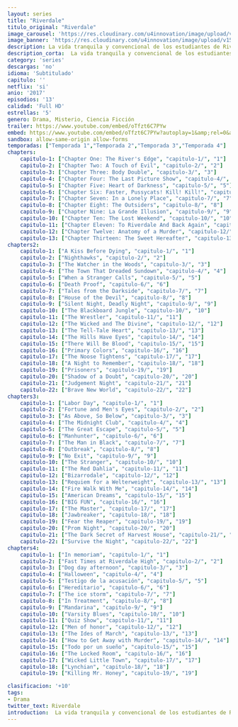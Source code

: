 ```yaml
---
layout: series
title: "Riverdale"
titulo_original: "Riverdale"
image_carousel: 'https://res.cloudinary.com/u4innovation/image/upload/v1565152605/reverdale1-poster-min_z8sbko.jpg'
image_banner: 'https://res.cloudinary.com/u4innovation/image/upload/v1565152608/maxresdefault-min_vy9nnj.jpg'
description: La vida tranquila y convencional de los estudiantes de Riverdale da un giro cuando el alumno más popular del instituto aparece asesinado. Riverdale es una serie juvenil con toques de thriller, basada en los míticos personajes de los cómics de Archie, creados en el año 1968, pero con un giro más oscuro y nada inocente. Los cómics ya tuvieron una adaptación televisiva en dibujos animados, "Archie y sus amigos". Los personajes forman parte del imaginario colectivo de una generación y dieron lugar a numerosas entregas basadas en los personajes de Archie, Betty, Reggie, Jughead y Veronica. El estreno de la serie coincide con el 75º aniversario del nacimiento de los cómics.
description_corta:  La vida tranquila y convencional de los estudiantes de Riverdale da un giro cuando el alumno más popular del instituto aparece asesinado. Riverdale es una serie juvenil con toques de thriller, basada en los míticos personajes de los cómics de Archie, creados en el año 1968, pero con...
category: 'series'
descargas: 'no'
idioma: 'Subtitulado'
capitulo: ''
netflix: 'si'
anio: '2017'
episodios: '13'
calidad: 'Full HD'
estrellas: '5'
genero: Drama, Misterio, Ciencia Ficción
trailer: https://www.youtube.com/embed/oTfzt6C7PYw
embed: https://www.youtube.com/embed/oTfzt6C7PYw?autoplay=1&amp;rel=0&amp;hd=1&border=0&wmode=opaque&enablejsapi=1&modestbranding=1&controls=1&showinfo=0
sandbox: allow-same-origin allow-forms 
temporadas: ["Temporada 1","Temporada 2","Temporada 3","Temporada 4"]
chapters:
    capitulo-1: ["Chapter One: The River's Edge", "capitulo-1/", "1"]
    capitulo-2: ["Chapter Two: A Touch of Evil", "capitulo-2/", "2"]
    capitulo-3: ["Chapter Three: Body Double", "capitulo-3/", "3"]
    capitulo-4: ["Chapter Four: The Last Picture Show", "capitulo-4/", "4"]
    capitulo-5: ["Chapter Five: Heart of Darkness", "capitulo-5/", "5"]
    capitulo-6: ["Chapter Six: Faster, Pussycats! Kill! Kill!", "capitulo-6/", "6"]
    capitulo-7: ["Chapter Seven: In a Lonely Place", "capitulo-7/", "7"]
    capitulo-8: ["Chapter Eight: The Outsiders", "capitulo-8/", "8"]
    capitulo-9: ["Chapter Nine: La Grande Illusion", "capitulo-9/", "9"]
    capitulo-10: ["Chapter Ten: The Lost Weekend", "capitulo-10/", "10"]
    capitulo-11: ["Chapter Eleven: To Riverdale And Back Again", "capitulo-11/", "11"]
    capitulo-12: ["Chapter Twelve: Anatomy of a Murder", "capitulo-12/", "12"]
    capitulo-13: ["Chapter Thirteen: The Sweet Hereafter", "capitulo-13/", "13"]
chapters2:
    capitulo-1: ["A Kiss Before Dying", "capitulo-1/", "1"]
    capitulo-2: ["Nighthawks", "capitulo-2/", "2"]
    capitulo-3: ["The Watcher in the Woods", "capitulo-3/", "3"]
    capitulo-4: ["The Town That Dreaded Sundown", "capitulo-4/", "4"]
    capitulo-5: ["When a Stranger Calls", "capitulo-5/", "5"]
    capitulo-6: ["Death Proof", "capitulo-6/", "6"]
    capitulo-7: ["Tales from the Darkside", "capitulo-7/", "7"]
    capitulo-8: ["House of the Devil", "capitulo-8/", "8"]
    capitulo-9: ["Silent Night, Deadly Night", "capitulo-9/", "9"]
    capitulo-10: ["The Blackboard Jungle", "capitulo-10/", "10"]
    capitulo-11: ["The Wrestler", "capitulo-11/", "11"]
    capitulo-12: ["The Wicked and The Divine", "capitulo-12/", "12"]
    capitulo-13: ["The Tell-Tale Heart", "capitulo-13/", "13"]
    capitulo-14: ["The Hills Have Eyes", "capitulo-14/", "14"]
    capitulo-15: ["There Will Be Blood", "capitulo-15/", "15"]
    capitulo-16: ["Primary Colors", "capitulo-16/", "16"]
    capitulo-17: ["The Noose Tightens", "capitulo-17/", "17"]
    capitulo-18: ["A Night to Remember", "capitulo-18/", "18"]
    capitulo-19: ["Prisoners", "capitulo-19/", "19"]
    capitulo-20: ["Shadow of a Doubt", "capitulo-20/", "20"]
    capitulo-21: ["Judgement Night", "capitulo-21/", "21"]
    capitulo-22: ["Brave New World", "capitulo-22/", "22"]
chapters3:
    capitulo-1: ["Labor Day", "capitulo-1/", "1"]
    capitulo-2: ["Fortune and Men's Eyes", "capitulo-2/", "2"]
    capitulo-3: ["As Above, So Below", "capitulo-3/", "3"]
    capitulo-4: ["The Midnight Club", "capitulo-4/", "4"]
    capitulo-5: ["The Great Escape", "capitulo-5/", "5"]
    capitulo-6: ["Manhunter", "capitulo-6/", "6"]
    capitulo-7: ["The Man in Black", "capitulo-7/", "7"]
    capitulo-8: ["Outbreak", "capitulo-8/", "8"]
    capitulo-9: ["No Exit", "capitulo-9/", "9"]
    capitulo-10: ["The Stranger", "capitulo-10/", "10"]
    capitulo-11: ["The Red Dahlia", "capitulo-11/", "11"]
    capitulo-12: ["Bizarrodale", "capitulo-12/", "12"]
    capitulo-13: ["Requiem for a Welterweight", "capitulo-13/", "13"]
    capitulo-14: ["Fire Walk With Me", "capitulo-14/", "14"]
    capitulo-15: ["American Dreams", "capitulo-15/", "15"]
    capitulo-16: ["BIG FUN", "capitulo-16/", "16"]
    capitulo-17: ["The Master", "capitulo-17/", "17"]
    capitulo-18: ["Jawbreaker", "capitulo-18/", "18"]
    capitulo-19: ["Fear the Reaper", "capitulo-19/", "19"]
    capitulo-20: ["Prom Night", "capitulo-20/", "20"]
    capitulo-21: ["The Dark Secret of Harvest House", "capitulo-21/", "21"]
    capitulo-22: ["Survive the Night", "capitulo-22/", "22"]
chapters4:
    capitulo-1: ["In memoriam", "capitulo-1/", "1"]
    capitulo-2: ["Fast Times at Riverdale High", "capitulo-2/", "2"]
    capitulo-3: ["Dog day afternoon", "capitulo-3/", "3"]
    capitulo-4: ["Halloween", "capitulo-4/", "4"]
    capitulo-5: ["Testigo de la acusación", "capitulo-5/", "5"]
    capitulo-6: ["Hereditario", "capitulo-6/", "6"]
    capitulo-7: ["The ice storm", "capitulo-7/", "7"]
    capitulo-8: ["In Treatment", "capitulo-8/", "8"]
    capitulo-9: ["Mandarina", "capitulo-9/", "9"]
    capitulo-10: ["Varsity Blues", "capitulo-10/", "10"]
    capitulo-11: ["Quiz Show", "capitulo-11/", "11"]
    capitulo-12: ["Men of honor", "capitulo-12/", "12"]
    capitulo-13: ["The Ides of March", "capitulo-13/", "13"]
    capitulo-14: ["How to Get Away with Murder", "capitulo-14/", "14"]
    capitulo-15: ["Todo por un sueño", "capitulo-15/", "15"]
    capitulo-16: ["The Locked Room", "capitulo-16/", "16"]
    capitulo-17: ["Wicked Little Town", "capitulo-17/", "17"]
    capitulo-18: ["Lynchian", "capitulo-18/", "18"]
    capitulo-19: ["Killing Mr. Honey", "capitulo-19/", "19"]

clasificacion: '+10'
tags:
- Drama
twitter_text: Riverdale
introduction:  La vida tranquila y convencional de los estudiantes de Riverdale da un giro cuando el alumno más popular del instituto aparece asesinado. Riverdale es una serie juvenil con toques de thriller, basada en los míticos personajes de los cómics de Archie, creados en el año 1968, pero con
---
```












